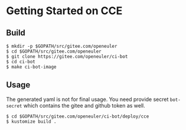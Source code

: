 # Getting Started on CCE

## Build

```
$ mkdir -p $GOPATH/src/gitee.com/openeuler
$ cd $GOPATH/src/gitee.com/openeuler
$ git clone https://gitee.com/openeuler/ci-bot
$ cd ci-bot
$ make ci-bot-image
```

## Usage
The generated yaml is not for final usage. You need provide secret `bot-secret` which contains the gitee and github token as well.

```
$ cd $GOPATH/src/gitee.com/openeuler/ci-bot/deploy/cce
$ kustomize build .
```

